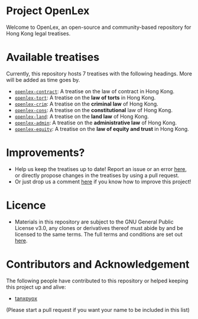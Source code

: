 # Project OpenLex
Welcome to OpenLex, an open-source and community-based repository for Hong Kong legal treatises.

# Available treatises
Currently, this repository hosts 7 treatises with the following headings. More will be added as time goes by.
* [`openlex-contract`](https://github.com/tanxpyox/OpenLex/tree/master/openlex-contract): A treatise on the law of contract in Hong Kong.
* [`openlex-tort`](https://github.com/tanxpyox/OpenLex/tree/master/openlex-tort): A treatise on the **law of torts** in Hong Kong.
* [`openlex-crim`](https://github.com/tanxpyox/OpenLex/tree/master/openlex-crim): A treatise on the **criminal law** of Hong Kong.
* [`openlex-cons`](https://github.com/tanxpyox/OpenLex/tree/master/openlex-cons): A treatise on the **constitutional** law of Hong Kong.
* [`openlex-land`](https://github.com/tanxpyox/OpenLex/tree/master/openlex-land): A treatise on the **land law** of Hong Kong.
* [`openlex-admin`](https://github.com/tanxpyox/OpenLex/tree/master/openlex-admin): A treatise on the **administrative law** of Hong Kong.
* [`openlex-equity`](https://github.com/tanxpyox/OpenLex/tree/master/openlex-equity): A treatise on the **law of equity and trust** in Hong Kong.

# Improvements?
* Help us keep the treatises up to date! Report an issue or an error [here](https://github.com/tanxpyox/OpenLex/issues/new?assignees=&labels=update&template=errors-or-old-law.md&title=%5BUpdate%5D+), or directly propose changes in the treatises by using a pull request.
* Or just drop us a comment [here](https://github.com/tanxpyox/OpenLex/issues/new?assignees=&labels=enhancement&template=feature_request.md&title=%5BImprove%5D) if you know how to improve this project!

# Licence
* Materials in this repository are subject to the GNU General Public License v3.0, any clones or derivatives thereof must abide by and be licensed to the same terms. The full terms and conditions are set out [here](https://github.com/tanxpyox/OpenLex/blob/master/LICENSE).

# Contributors and Acknowledgement
The following people have contributed to this repository or helped keeping this project up and alive: 

* [tanxpyox](github.com/tanxpyox)

(Please start a pull request if you want your name to be included in this list)
